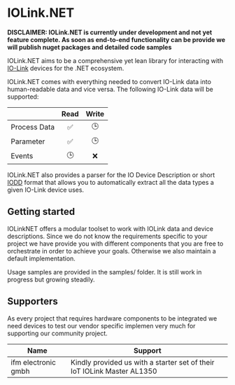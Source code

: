 # IOLink.NET

**DISCLAIMER: IOLink.NET is currently under development and not yet feature complete. As soon as end-to-end functionality can be provide we will publish nuget packages and detailed code samples**

IOLink.NET aims to be a comprehensive yet lean library for interacting with [IO-Link](https://io-link.com/en/Technology/what_is_IO-Link.php?thisID=76) devices for the .NET ecosystem.

IOLink.NET comes with everything needed to convert IO-Link data into human-readable data and vice versa. The following IO-Link data will be supported:

|              | Read | Write |
| ------------ | :--: | :---: |
| Process Data |  ✅  |  🕒   |
| Parameter    |  ✅  |  🕒   |
| Events       |  🕒  |  ❌   |

IOLink.NET also provides a parser for the IO Device Description or short [IODD](https://io-link.com/share/Downloads/Spec-IODD/IO-Device-Desc-Spec_10012_V113_Mar22.zip) format that allows you to automatically extract all the data types a given IO-Link device uses.

## Getting started

IOLinkNET offers a modular toolset to work with IOLink data and device descriptions. Since we do not know the requirements specific to your project we have provide you with different components that you are free to orchestrate in order to achieve your goals. Otherwise we also maintain a default implementation.

Usage samples are provided in the samples/ folder. It is still work in progress but growing steadily.

## Supporters

As every project that requires hardware components to be integrated we need devices to test our vendor specific implemen very much for supporting our community project.

| Name                | Support                                                                 |
| ------------------- | ----------------------------------------------------------------------- |
| ifm electronic gmbh | Kindly provided us with a starter set of their IoT IOLink Master AL1350 |
